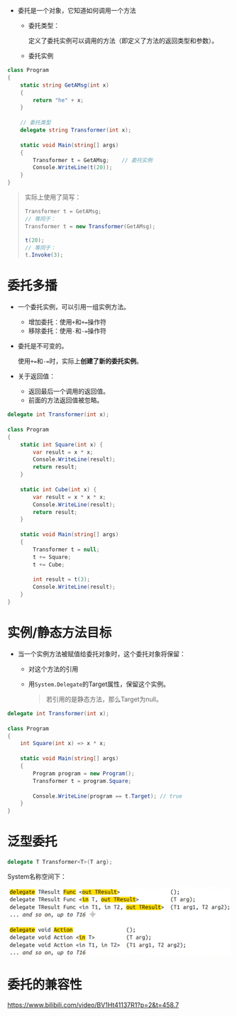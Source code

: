 - 委托是一个对象，它知道如何调用一个方法

  - 委托类型：

    定义了委托实例可以调用的方法（即定义了方法的返回类型和参数）。

  - 委托实例

    

```cs
class Program
{
    static string GetAMsg(int x)
    {
        return "he" + x;
    }

    // 委托类型
    delegate string Transformer(int x);

    static void Main(string[] args)
    {
        Transformer t = GetAMsg;    // 委托实例
        Console.WriteLine(t(20));
    }
}
```

> 实际上使用了简写：
> ```cs
> Transformer t = GetAMsg;
> // 等同于：
> Transformer t = new Transformer(GetAMsg);
> ```
>
> ```cs
> t(20);
> // 等同于：
> t.Invoke(3);
> ```





# 委托多播

- 一个委托实例，可以引用一组实例方法。
  - 增加委托：使用`+`和`+=`操作符
  - 移除委托：使用`-`和`-=`操作符

- 委托是不可变的。

  使用`+=`和`-=`时，实际上**创建了新的委托实例**。



- 关于返回值：
  - 返回最后一个调用的返回值。
  - 前面的方法返回值被忽略。

```cs
delegate int Transformer(int x);

class Program
{
    static int Square(int x) {
        var result = x * x;
        Console.WriteLine(result);
        return result;
    }

    static int Cube(int x) {
        var result = x * x * x;
        Console.WriteLine(result);
        return result; 
    }

    static void Main(string[] args)
    {
        Transformer t = null;
        t += Square;
        t += Cube;

        int result = t(3);
        Console.WriteLine(result);
    }
}
```





# 实例/静态方法目标

- 当一个实例方法被赋值给委托对象时，这个委托对象将保留：

  - 对这个方法的引用

  - 用`System.Delegate`的Target属性，保留这个实例。

    > 若引用的是静态方法，那么Target为null。



```cs
delegate int Transformer(int x);

class Program
{
    int Square(int x) => x * x;

    static void Main(string[] args)
    {
        Program program = new Program();
        Transformer t = program.Square;

        Console.WriteLine(program == t.Target); // true
    }
}
```



# 泛型委托

```cs
delegate T Transformer<T>(T arg);
```



System名称空间下：

![image-20220802154853581](%E5%A7%94%E6%89%98.assets/image-20220802154853581.png)





# 委托的兼容性

https://www.bilibili.com/video/BV1Ht41137R1?p=2&t=458.7







